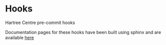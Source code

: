 # Hooks

Hartree Centre pre-commit hooks

Documentation pages for these hooks have been built using sphinx and are available [here](https://stfc.github.io/pre-commit-hooks/)
